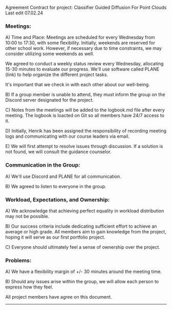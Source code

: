 Agreement Contract for project: Classifier Guided Diffusion For Point Clouds
Last edit 07.02.24

### Meetings:
A) Time and Place:
Meetings are scheduled for every Wednesday from 10:00 to 17:30, with some flexibility. Initially, weekends are reserved for other school work. However, if necessary due to time constraints, we may consider utilizing some weekends as well.

We agreed to conduct a weekly status review every Wednesday, allocating 15-30 minutes to evaluate our progress. We'll use software called PLANE (link) to help organize the different project tasks.

It's important that we check in with each other about our well-being.

B)
If a group member is unable to attend, they must inform the group on the Discord server designated for the project.

C)
Notes from the meetings will be added to the logbook.md file after every meeting. The logbook is loacted on Git so all members have 24/7 access to it. 

D)
Initially, Henrik has been assigned the responsibility of recording meeting logs and communicating with our course leaders via email.

E)
We will first attempt to resolve issues through discussion. If a solution is not found, we will consult the guidance counselor.

### Communication in the Group:
A) We'll use Discord and PLANE for all communication.

B) We agreed to listen to everyone in the group.

### Workload, Expectations, and Ownership:
A) We acknowledge that achieving perfect equality in workload distribution may not be possible.

B) Our success criteria include dedicating sufficient effort to achieve an average or high grade. All members aim to gain knowledge from the project, hoping it will serve as our first portfolio project.

C) Everyone should ultimately feel a sense of ownership over the project.

### Problems:
A) We have a flexibility margin of +/- 30 minutes around the meeting time.

B) Should any issues arise within the group, we will allow each person to express how they feel.




All project members have agree on this document. 




_______________________________________________  _______________________________________________  _______________________________________________  